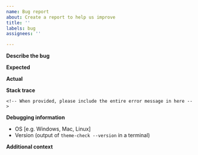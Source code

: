 ```yaml
---
name: Bug report
about: Create a report to help us improve
title: ''
labels: bug
assignees: ''

---
```


**Describe the bug**
<!--A clear and concise description of what the bug is.-->

**Expected**
<!-- Include what you expect should happen here -->

**Actual**
<!-- Include a description of what actually happens here -->

**Stack trace**
```
<!-- When provided, please include the entire error message in here -->
```

**Debugging information**
- OS [e.g. Windows, Mac, Linux]
- Version (output of `theme-check --version` in a terminal)

**Additional context**
<!-- Add any other context or screenshots about the problem here. -->
